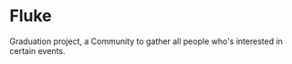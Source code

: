 # Fluke
Graduation project,  a Community to gather all people   who's interested in certain events.
